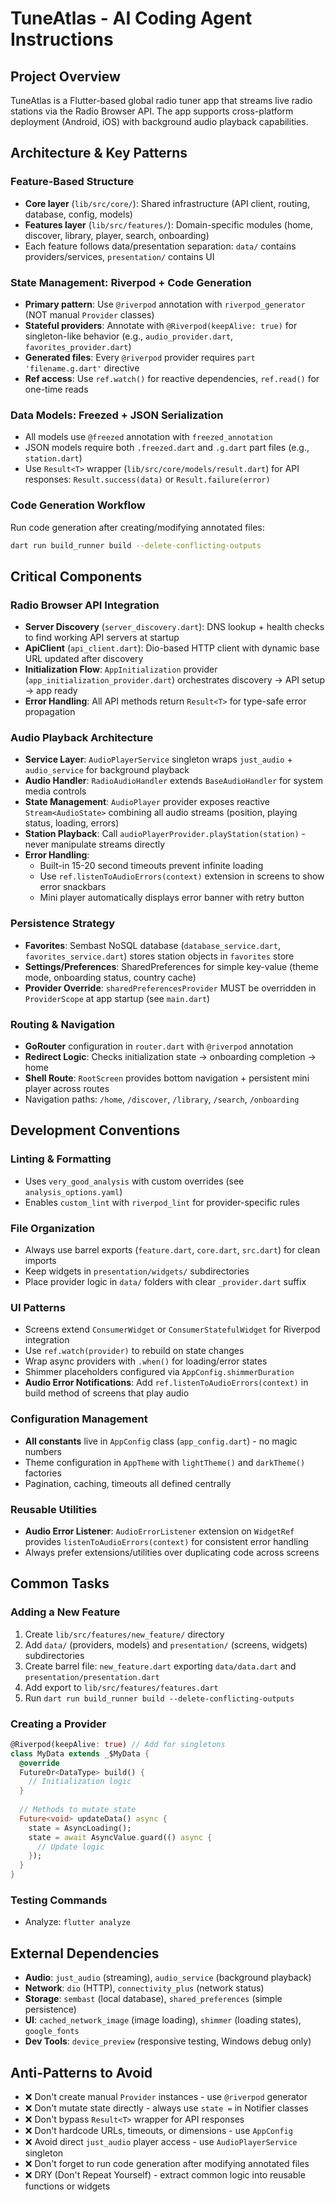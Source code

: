 # TuneAtlas - AI Coding Agent Instructions

## Project Overview
TuneAtlas is a Flutter-based global radio tuner app that streams live radio stations via the Radio Browser API. The app supports cross-platform deployment (Android, iOS) with background audio playback capabilities.

## Architecture & Key Patterns

### Feature-Based Structure
- **Core layer** (`lib/src/core/`): Shared infrastructure (API client, routing, database, config, models)
- **Features layer** (`lib/src/features/`): Domain-specific modules (home, discover, library, player, search, onboarding)
- Each feature follows data/presentation separation: `data/` contains providers/services, `presentation/` contains UI

### State Management: Riverpod + Code Generation
- **Primary pattern**: Use `@riverpod` annotation with `riverpod_generator` (NOT manual `Provider` classes)
- **Stateful providers**: Annotate with `@Riverpod(keepAlive: true)` for singleton-like behavior (e.g., `audio_provider.dart`, `favorites_provider.dart`)
- **Generated files**: Every `@riverpod` provider requires `part 'filename.g.dart'` directive
- **Ref access**: Use `ref.watch()` for reactive dependencies, `ref.read()` for one-time reads

### Data Models: Freezed + JSON Serialization
- All models use `@freezed` annotation with `freezed_annotation`
- JSON models require both `.freezed.dart` and `.g.dart` part files (e.g., `station.dart`)
- Use `Result<T>` wrapper (`lib/src/core/models/result.dart`) for API responses: `Result.success(data)` or `Result.failure(error)`

### Code Generation Workflow
Run code generation after creating/modifying annotated files:
```bash
dart run build_runner build --delete-conflicting-outputs
```

## Critical Components

### Radio Browser API Integration
- **Server Discovery** (`server_discovery.dart`): DNS lookup + health checks to find working API servers at startup
- **ApiClient** (`api_client.dart`): Dio-based HTTP client with dynamic base URL updated after discovery
- **Initialization Flow**: `AppInitialization` provider (`app_initialization_provider.dart`) orchestrates discovery → API setup → app ready
- **Error Handling**: All API methods return `Result<T>` for type-safe error propagation

### Audio Playback Architecture
- **Service Layer**: `AudioPlayerService` singleton wraps `just_audio` + `audio_service` for background playback
- **Audio Handler**: `RadioAudioHandler` extends `BaseAudioHandler` for system media controls
- **State Management**: `AudioPlayer` provider exposes reactive `Stream<AudioState>` combining all audio streams (position, playing status, loading, errors)
- **Station Playback**: Call `audioPlayerProvider.playStation(station)` - never manipulate streams directly
- **Error Handling**: 
  - Built-in 15-20 second timeouts prevent infinite loading
  - Use `ref.listenToAudioErrors(context)` extension in screens to show error snackbars
  - Mini player automatically displays error banner with retry button

### Persistence Strategy
- **Favorites**: Sembast NoSQL database (`database_service.dart`, `favorites_service.dart`) stores station objects in `favorites` store
- **Settings/Preferences**: SharedPreferences for simple key-value (theme mode, onboarding status, country cache)
- **Provider Override**: `sharedPreferencesProvider` MUST be overridden in `ProviderScope` at app startup (see `main.dart`)

### Routing & Navigation
- **GoRouter** configuration in `router.dart` with `@riverpod` annotation
- **Redirect Logic**: Checks initialization state → onboarding completion → home
- **Shell Route**: `RootScreen` provides bottom navigation + persistent mini player across routes
- Navigation paths: `/home`, `/discover`, `/library`, `/search`, `/onboarding`

## Development Conventions

### Linting & Formatting
- Uses `very_good_analysis` with custom overrides (see `analysis_options.yaml`)
- Enables `custom_lint` with `riverpod_lint` for provider-specific rules

### File Organization
- Always use barrel exports (`feature.dart`, `core.dart`, `src.dart`) for clean imports
- Keep widgets in `presentation/widgets/` subdirectories
- Place provider logic in `data/` folders with clear `_provider.dart` suffix

### UI Patterns
- Screens extend `ConsumerWidget` or `ConsumerStatefulWidget` for Riverpod integration
- Use `ref.watch(provider)` to rebuild on state changes
- Wrap async providers with `.when()` for loading/error states
- Shimmer placeholders configured via `AppConfig.shimmerDuration`
- **Audio Error Notifications**: Add `ref.listenToAudioErrors(context)` in build method of screens that play audio

### Configuration Management
- **All constants** live in `AppConfig` class (`app_config.dart`) - no magic numbers
- Theme configuration in `AppTheme` with `lightTheme()` and `darkTheme()` factories
- Pagination, caching, timeouts all defined centrally

### Reusable Utilities
- **Audio Error Listener**: `AudioErrorListener` extension on `WidgetRef` provides `listenToAudioErrors(context)` for consistent error handling
- Always prefer extensions/utilities over duplicating code across screens

## Common Tasks

### Adding a New Feature
1. Create `lib/src/features/new_feature/` directory
2. Add `data/` (providers, models) and `presentation/` (screens, widgets) subdirectories
3. Create barrel file: `new_feature.dart` exporting `data/data.dart` and `presentation/presentation.dart`
4. Add export to `lib/src/features/features.dart`
5. Run `dart run build_runner build --delete-conflicting-outputs`

### Creating a Provider
```dart
@Riverpod(keepAlive: true) // Add for singletons
class MyData extends _$MyData {
  @override
  FutureOr<DataType> build() {
    // Initialization logic
  }
  
  // Methods to mutate state
  Future<void> updateData() async {
    state = AsyncLoading();
    state = await AsyncValue.guard(() async {
      // Update logic
    });
  }
}
```

### Testing Commands
- Analyze: `flutter analyze`

## External Dependencies
- **Audio**: `just_audio` (streaming), `audio_service` (background playback)
- **Network**: `dio` (HTTP), `connectivity_plus` (network status)
- **Storage**: `sembast` (local database), `shared_preferences` (simple persistence)
- **UI**: `cached_network_image` (image loading), `shimmer` (loading states), `google_fonts`
- **Dev Tools**: `device_preview` (responsive testing, Windows debug only)

## Anti-Patterns to Avoid
- ❌ Don't create manual `Provider` instances - use `@riverpod` generator
- ❌ Don't mutate state directly - always use `state =` in Notifier classes
- ❌ Don't bypass `Result<T>` wrapper for API responses
- ❌ Don't hardcode URLs, timeouts, or dimensions - use `AppConfig`
- ❌ Avoid direct `just_audio` player access - use `AudioPlayerService` singleton
- ❌ Don't forget to run code generation after modifying annotated files
- ❌ DRY (Don't Repeat Yourself) - extract common logic into reusable functions or widgets